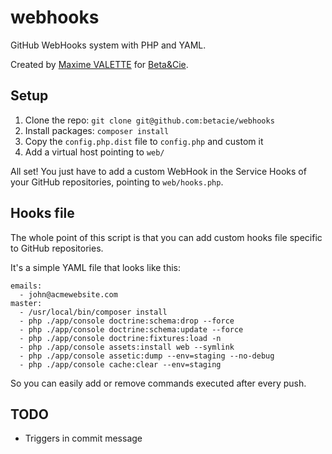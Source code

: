 webhooks
========

GitHub WebHooks system with PHP and YAML.

Created by [Maxime VALETTE](http://maxime.sh) for [Beta&Cie](http://www.betacie.com).

## Setup

1. Clone the repo: `git clone git@github.com:betacie/webhooks`
2. Install packages: `composer install`
3. Copy the `config.php.dist` file to `config.php` and custom it
4. Add a virtual host pointing to `web/`

All set! You just have to add a custom WebHook in the Service Hooks of your GitHub repositories, pointing to `web/hooks.php`.

## Hooks file

The whole point of this script is that you can add custom hooks file specific to GitHub repositories.

It's a simple YAML file that looks like this:

~~~
emails:
  - john@acmewebsite.com
master:
  - /usr/local/bin/composer install
  - php ./app/console doctrine:schema:drop --force
  - php ./app/console doctrine:schema:update --force
  - php ./app/console doctrine:fixtures:load -n
  - php ./app/console assets:install web --symlink
  - php ./app/console assetic:dump --env=staging --no-debug
  - php ./app/console cache:clear --env=staging
~~~

So you can easily add or remove commands executed after every push.

## TODO

- Triggers in commit message